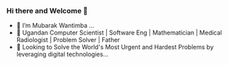 ### Hi there and Welcome 👋

- 🔭 I’m Mubarak Wantimba ...
- 🌱 Ugandan Computer Scientist | Software Eng | Mathematician | Medical Radiologist | Problem Solver | Father
- 👯 Looking to Solve the World's Most Urgent and Hardest Problems by leveraging digital technologies...
